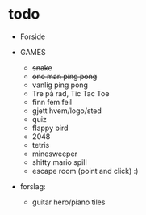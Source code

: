 # todo


- Forside
  
  
- GAMES
   - ~~snake~~
   - ~~one man ping pong~~
   - vanlig ping pong
   - Tre på rad, Tic Tac Toe
   - finn fem feil
   - gjett hvem/logo/sted
   - quiz
   - flappy bird
   - 2048
   - tetris
   - minesweeper
   - shitty mario spill
   - escape room (point and click) :)


- forslag:
   - guitar hero/piano tiles